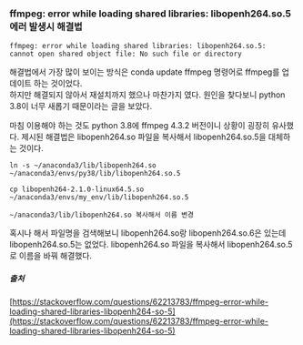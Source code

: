 ### ffmpeg: error while loading shared libraries: libopenh264.so.5 에러 발생시 해결법

```
ffmpeg: error while loading shared libraries: libopenh264.so.5:
cannot open shared object file: No such file or directory
```
해결법에서 가장 많이 보이는 방식은 conda update ffmpeg 명령어로 ffmpeg를 업데이트 하는 것이었다.    
하지만 해결되지 않아서 재설치까지 했으나 마찬가지 였다. 원인을 찾다보니 python 3.8이 너무 새롭기 때문이라는 글을 보았다. 

마침 이용해야 하는 것도 python 3.8에  ffmpeg 4.3.2 버전이니 상황이 굉장히 유사했다. 
제시된 해결법은 libopenh264.so 파일을 복사해서 libopenh264.so.5을 대체하는 것이다.
```
ln -s ~/anaconda3/lib/libopenh264.so ~/anaconda3/envs/py38/lib/libopenh264.so.5

cp libopenh264-2.1.0-linux64.5.so ~/anaconda3/envs/my_env/lib/libopenh264.so.5

~/anaconda3/lib/libopenh264.so 복사해서 이름 변경
```
혹시나 해서 파일명을 검색해보니 libopenh264.so랑  libopenh264.so.6은 있는데 libopenh264.so.5는 없었다.
libopenh264.so 파일을 복사해서 libopenh264.so.5로 이름을 바꿔 해결했다.

##### 출처
[https://stackoverflow.com/questions/62213783/ffmpeg-error-while-loading-shared-libraries-libopenh264-so-5](https://stackoverflow.com/questions/62213783/ffmpeg-error-while-loading-shared-libraries-libopenh264-so-5)
